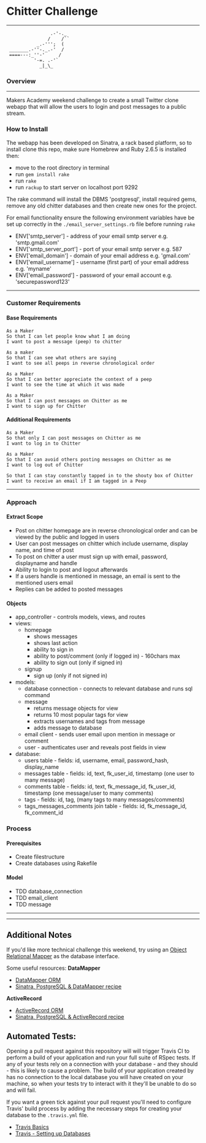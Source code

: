 # Chitter Challenge
-------
```
                .-'-._
               /    /``
           _.-''';  (
 _______.-''-._.-'  /
 ====---:_''-'     /
          '-=. .-'`
            _|_\_
```
### Overview
-------
Makers Academy weekend challenge to create a small Twitter clone webapp that will allow the users to login and post messages to a public stream.

### How to Install

The webapp has been developed on Sinatra, a rack based platform, so to install clone this repo, make sure Homebrew and Ruby 2.6.5 is installed then:
- move to the root directory in terminal
- run ``` gem install rake ```
- run ``` rake ```
- run ```rackup``` to start server on localhost port 9292

The rake command will install the DBMS 'postgresql', install required gems, remove any old chitter databases and then create new ones for the project.

For email functionality ensure the following environment variables have be set up correctly in the ```./email_server_settings.rb``` file before running ```rake```
- ENV['smtp_server'] - address of your email smtp server e.g. 'smtp.gmail.com'
- ENV['smtp_server_port'] - port of your email smtp server e.g. 587
- ENV['email_domain'] - domain of your email address e.g. 'gmail.com'
- ENV['email_username'] - username (first part) of your email address e.g. 'myname'
- ENV['email_password'] - password of your email account e.g. 'securepassword123'

-------

### Customer Requirements

#### Base Requirements
```
As a Maker
So that I can let people know what I am doing
I want to post a message (peep) to chitter
```
```
As a maker
So that I can see what others are saying
I want to see all peeps in reverse chronological order
```
```
As a Maker
So that I can better appreciate the context of a peep
I want to see the time at which it was made
```
```
As a Maker
So that I can post messages on Chitter as me
I want to sign up for Chitter
```

#### Additional Requirements
```
As a Maker
So that only I can post messages on Chitter as me
I want to log in to Chitter
```
```
As a Maker
So that I can avoid others posting messages on Chitter as me
I want to log out of Chitter
```
```
So that I can stay constantly tapped in to the shouty box of Chitter
I want to receive an email if I am tagged in a Peep
```
-------
### Approach

#### Extract Scope
- Post on chitter homepage are in reverse chronological order and can be viewed by the public and logged in users
- User can post messages on chitter which include username, display name, and time of post
- To post on chitter a user must sign up with email, password, displayname and handle
- Ability to login to post and logout afterwards
- If a users handle is mentioned in message, an email is sent to the mentioned users email
- Replies can be added to posted messages

#### Objects
- app_controller - controls models, views, and routes
- views:
  - homepage
    - shows messages
    - shows last action
    - ability to sign in
    - ability to post/comment (only if logged in) - 160chars max
    - ability to sign out (only if signed in)
  - signup
    - sign up (only if not signed in)
- models:
  - database connection - connects to relevant database and runs sql command
  - message
    - returns message objects for view
    - returns 10 most popular tags for view
    - extracts usernames and tags from message
    - adds message to database
  - email client - sends user email upon mention in message or comment
  - user - authenticates user and reveals post fields in view
- database:
  - users table - fields: id, username, email, password_hash, display_name
  - messages table - fields: id, text, fk_user_id, timestamp (one user to many message)
  - comments table - fields: id, text, fk_message_id, fk_user_id, timestamp (one message/user to many comments)
  - tags - fields: id, tag, (many tags to many messages/comments)
  - tags_messages_comments join table - fields: id, fk_message_id, fk_comment_id

### Process
#### Prerequisites
- Create filestructure
- Create databases using Rakefile

#### Model
- TDD database_connection
- TDD email_client
- TDD message


---------
---------
## Additional Notes

If you'd like more technical challenge this weekend, try using an [Object Relational Mapper](https://en.wikipedia.org/wiki/Object-relational_mapping) as the database interface.

Some useful resources:
**DataMapper**
- [DataMapper ORM](https://datamapper.org/)
- [Sinatra, PostgreSQL & DataMapper recipe](http://recipes.sinatrarb.com/p/databases/postgresql-datamapper)

**ActiveRecord**
- [ActiveRecord ORM](https://guides.rubyonrails.org/active_record_basics.html)
- [Sinatra, PostgreSQL & ActiveRecord recipe](http://recipes.sinatrarb.com/p/databases/postgresql-activerecord?#article)





Automated Tests:
-----

Opening a pull request against this repository will will trigger Travis CI to perform a build of your application and run your full suite of RSpec tests. If any of your tests rely on a connection with your database - and they should - this is likely to cause a problem. The build of your application created by has no connection to the local database you will have created on your machine, so when your tests try to interact with it they'll be unable to do so and will fail.

If you want a green tick against your pull request you'll need to configure Travis' build process by adding the necessary steps for creating your database to the `.travis.yml` file.

- [Travis Basics](https://docs.travis-ci.com/user/tutorial/)
- [Travis - Setting up Databases](https://docs.travis-ci.com/user/database-setup/)
